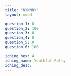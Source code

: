 ```yaml
---
title: "NYNNNY"
layout: mood

question_1: 0
question_2: 100
question_3: 0
question_4: 0
question_5: 0
question_6: 100

iching_hex: 4
iching_name: Youthful Folly
iching_desc: 
---
```

